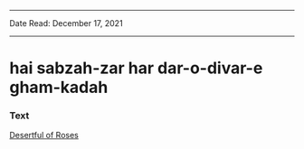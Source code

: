 ***
Date Read: December 17, 2021
***

# hai sabzah-zar har dar-o-divar-e gham-kadah

### Text
[Desertful of Roses](http://www.columbia.edu/itc/mealac/pritchett/00ghalib/129/index_129.html)

